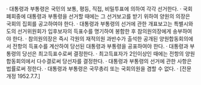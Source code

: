 · 대통령과 부통령은 국민의 보통, 평등, 직접, 비밀투표에 의하여 각각 선거한다.
· 국회폐회중에 대통령과 부통령을 선거할 때에는 그 선거보고를 받기 위하여 양원의 의장은 국회의 집회를 공고하여야 한다.
· 대통령과 부통령의 선거에 관한 개표보고는 특별시와 도의 선거위원회가 입후보자의 득표수를 명기하여 봉함한 후 참의원의장에게 송부하여야 한다.
· 참의원의장은 즉시 각원의 재적의원 과반수가 출석한 공개된 양원합동회의에서 전항의 득표수를 계산하여 당선된 대통령과 부통령을 공표하여야 한다.
· 대통령과 부통령의 당선은 최고득표수로써 결정한다.
· 최고득표자가 2인이상인 때에는 전항의 양원합동회의에서 다수결로써 당선자를 결정한다.
· 대통령과 부통령의 선거에 관한 사항은 법률로써 정한다.
· 대통령과 부통령은 국무총리 또는 국회의원을 겸할 수 없다.
· [전문개정 1952.7.7.]
